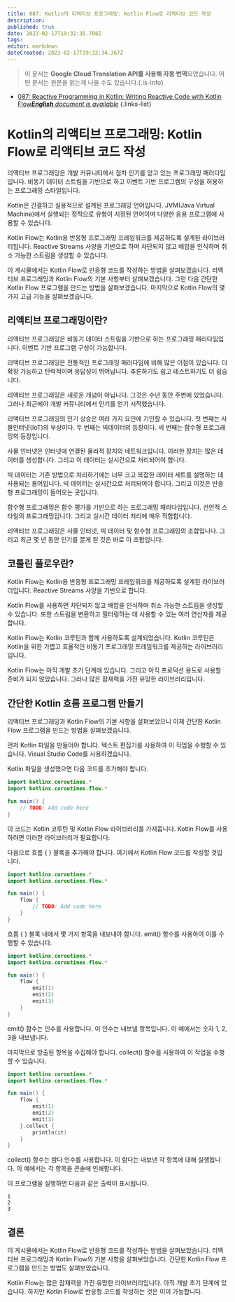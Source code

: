 ```yaml
---
title: 087: Kotlin의 리액티브 프로그래밍: Kotlin Flow로 리액티브 코드 작성
description: 
published: true
date: 2023-02-17T19:32:35.708Z
tags: 
editor: markdown
dateCreated: 2023-02-17T19:32:34.367Z
---
```


> 이 문서는 **Google Cloud Translation API를 사용해 자동 번역**되었습니다.
어떤 문서는 원문을 읽는게 나을 수도 있습니다.{.is-info}



- [087: Reactive Programming in Kotlin: Writing Reactive Code with Kotlin Flow***English** document is available*](/en/Knowledge-base/Kotlin/Learning/087-reactive-programming-in-kotlin-writing-reactive-code-with-kotlin-flow)
{.links-list}


# Kotlin의 리액티브 프로그래밍: Kotlin Flow로 리액티브 코드 작성

리액티브 프로그래밍은 개발 커뮤니티에서 점차 인기를 얻고 있는 프로그래밍 패러다임입니다. 비동기 데이터 스트림을 기반으로 하고 이벤트 기반 프로그램의 구성을 허용하는 프로그래밍 스타일입니다.

Kotlin은 간결하고 실용적으로 설계된 프로그래밍 언어입니다. JVM(Java Virtual Machine)에서 실행되는 정적으로 유형이 지정된 언어이며 다양한 응용 프로그램에 사용할 수 있습니다.

Kotlin Flow는 Kotlin용 반응형 프로그래밍 프레임워크를 제공하도록 설계된 라이브러리입니다. Reactive Streams 사양을 기반으로 하며 차단되지 않고 배압을 인식하며 취소 가능한 스트림을 생성할 수 있습니다.

이 게시물에서는 Kotlin Flow로 반응형 코드를 작성하는 방법을 살펴보겠습니다. 리액티브 프로그래밍과 Kotlin Flow의 기본 사항부터 살펴보겠습니다. 그런 다음 간단한 Kotlin Flow 프로그램을 만드는 방법을 살펴보겠습니다. 마지막으로 Kotlin Flow의 몇 가지 고급 기능을 살펴보겠습니다.

## 리액티브 프로그래밍이란?

리액티브 프로그래밍은 비동기 데이터 스트림을 기반으로 하는 프로그래밍 패러다임입니다. 이벤트 기반 프로그램 구성이 가능합니다.

리액티브 프로그래밍은 전통적인 프로그래밍 패러다임에 비해 많은 이점이 있습니다. 더 확장 가능하고 탄력적이며 응답성이 뛰어납니다. 추론하기도 쉽고 테스트하기도 더 쉽습니다.

리액티브 프로그래밍은 새로운 개념이 아닙니다. 그것은 수년 동안 주변에 있었습니다. 그러나 최근에야 개발 커뮤니티에서 인기를 얻기 시작했습니다.

리액티브 프로그래밍의 인기 상승은 여러 가지 요인에 기인할 수 있습니다. 첫 번째는 사물인터넷(IoT)의 부상이다. 두 번째는 빅데이터의 등장이다. 세 번째는 함수형 프로그래밍의 등장입니다.

사물 인터넷은 인터넷에 연결된 물리적 장치의 네트워크입니다. 이러한 장치는 많은 데이터를 생성합니다. 그리고 이 데이터는 실시간으로 처리되어야 합니다.

빅 데이터는 기존 방법으로 처리하기에는 너무 크고 복잡한 데이터 세트를 설명하는 데 사용되는 용어입니다. 빅 데이터는 실시간으로 처리되어야 합니다. 그리고 이것은 반응형 프로그래밍이 들어오는 곳입니다.

함수형 프로그래밍은 함수 평가를 기반으로 하는 프로그래밍 패러다임입니다. 선언적 스타일의 프로그래밍입니다. 그리고 실시간 데이터 처리에 매우 적합합니다.

리액티브 프로그래밍은 사물 인터넷, 빅 데이터 및 함수형 프로그래밍의 조합입니다. 그리고 최근 몇 년 동안 인기를 끌게 된 것은 바로 이 조합입니다.

## 코틀린 플로우란?

Kotlin Flow는 Kotlin용 반응형 프로그래밍 프레임워크를 제공하도록 설계된 라이브러리입니다. Reactive Streams 사양을 기반으로 합니다.

Kotlin Flow를 사용하면 차단되지 않고 배압을 인식하며 취소 가능한 스트림을 생성할 수 있습니다. 또한 스트림을 변환하고 필터링하는 데 사용할 수 있는 여러 연산자를 제공합니다.

Kotlin Flow는 Kotlin 코루틴과 함께 사용하도록 설계되었습니다. Kotlin 코루틴은 Kotlin을 위한 가볍고 효율적인 비동기 프로그래밍 프레임워크를 제공하는 라이브러리입니다.

Kotlin Flow는 아직 개발 초기 단계에 있습니다. 그리고 아직 프로덕션 용도로 사용할 준비가 되지 않았습니다. 그러나 많은 잠재력을 가진 유망한 라이브러리입니다.

## 간단한 Kotlin 흐름 프로그램 만들기

리액티브 프로그래밍과 Kotlin Flow의 기본 사항을 살펴보았으니 이제 간단한 Kotlin Flow 프로그램을 만드는 방법을 살펴보겠습니다.

먼저 Kotlin 파일을 만들어야 합니다. 텍스트 편집기를 사용하여 이 작업을 수행할 수 있습니다. Visual Studio Code를 사용하겠습니다.

Kotlin 파일을 생성했으면 다음 코드를 추가해야 합니다.

```kotlin
import kotlinx.coroutines.*
import kotlinx.coroutines.flow.*

fun main() {
    // TODO: Add code here
}
```

이 코드는 Kotlin 코루틴 및 Kotlin Flow 라이브러리를 가져옵니다. Kotlin Flow를 사용하려면 이러한 라이브러리가 필요합니다.

다음으로 흐름 { } 블록을 추가해야 합니다. 여기에서 Kotlin Flow 코드를 작성할 것입니다.

```kotlin
import kotlinx.coroutines.*
import kotlinx.coroutines.flow.*

fun main() {
    flow {
        // TODO: Add code here
    }
}
```

흐름 { } 블록 내에서 몇 가지 항목을 내보내야 합니다. emit() 함수를 사용하여 이를 수행할 수 있습니다.

```kotlin
import kotlinx.coroutines.*
import kotlinx.coroutines.flow.*

fun main() {
    flow {
        emit(1)
        emit(2)
        emit(3)
    }
}
```

emit() 함수는 인수를 사용합니다. 이 인수는 내보낼 항목입니다. 이 예에서는 숫자 1, 2, 3을 내보냅니다.

마지막으로 방출된 항목을 수집해야 합니다. collect() 함수를 사용하여 이 작업을 수행할 수 있습니다.

```kotlin
import kotlinx.coroutines.*
import kotlinx.coroutines.flow.*

fun main() {
    flow {
        emit(1)
        emit(2)
        emit(3)
    }.collect {
        println(it)
    }
}
```

collect() 함수는 람다 인수를 사용합니다. 이 람다는 내보낸 각 항목에 대해 실행됩니다. 이 예에서는 각 항목을 콘솔에 인쇄합니다.

이 프로그램을 실행하면 다음과 같은 출력이 표시됩니다.

```
1
2
3
```

## 결론

이 게시물에서는 Kotlin Flow로 반응형 코드를 작성하는 방법을 살펴보았습니다. 리액티브 프로그래밍과 Kotlin Flow의 기본 사항을 살펴보았습니다. 간단한 Kotlin Flow 프로그램을 만드는 방법도 살펴보았습니다.

Kotlin Flow는 많은 잠재력을 가진 유망한 라이브러리입니다. 아직 개발 초기 단계에 있습니다. 하지만 Kotlin Flow로 반응형 코드를 작성하는 것은 이미 가능합니다.